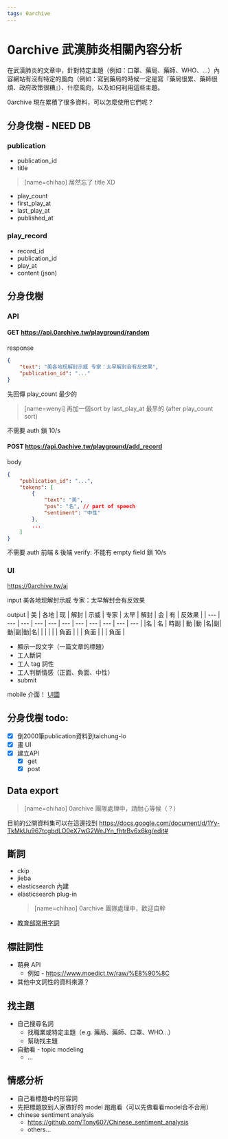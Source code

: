 ```yaml
---
tags: 0archive
---
```

# 0archive 武漢肺炎相關內容分析

在武漢肺炎的文章中，針對特定主題（例如：口罩、藥局、藥師、WHO、...）內容網站有沒有特定的風向（例如：寫到藥局的時候一定是寫『藥局很累、藥師很煩、政府政策很糟』）、什麼風向，以及如何利用這些主題。

0archive 現在累積了很多資料，可以怎麼使用它們呢？

## 分身伐樹 - NEED DB
### publication
- publication_id
- title
> [name=chihao] 居然忘了 title XD
- play_count
- first_play_at
- last_play_at
- published_at

### play_record
- record_id
- publication_id
- play_at
- content (json)

## 分身伐樹

### API
#### GET https://api.0archive.tw/playground/random

response
```json
{
    "text": "美各地现解封示威 专家：太早解封会有反效果",
    "publication_id": "..."
}
```

先回傳 play_count 最少的
> [name=wenyi] 再加一個sort by last_play_at 最早的 (after play_count sort)
> 
不需要 auth
鎖 10/s

#### POST https://api.0achive.tw/playground/add_record
body
```json
{
    "publication_id": "...",
    "tokens": [
        {
            "text": "美",
            "pos": "名", // part of speech
            "sentiment": "中性"
        },
        ...
    ]
}
```

不需要 auth
前端 & 後端 verify: 不能有 empty field
鎖 10/s

### UI
https://0archive.tw/ai


input
美各地现解封示威 专家：太早解封会有反效果

output
| 美 | 各地 | 现 | 解封 | 示威 | 专家 | 太早 | 解封 | 会 | 有 | 反效果 |
| --- | --- | --- | --- | --- | --- | --- | --- | --- | --- | --- |
|名 | 名  |  時副 | 動 |動 |名|副|動|副|動|名|
| | | | | 負面 | | | 負面 | | | 負面 |

- 顯示一段文字（一篇文章的標題）
- 工人斷詞
- 工人 tag 詞性
- 工人判斷情感（正面、負面、中性）
- submit

mobile 介面！
[UI圖](https://drive.google.com/file/d/1rO7jUrbJXyzbZRU8OCGfi73EXZFOIwbk/view?usp=sharing)

## 分身伐樹 todo:
- [x] 倒2000筆publication資料到taichung-lo
- [x] 畫 UI
- [x] 建立API
    - [x] get
    - [x] post

## Data export
> [name=chihao] 0archive 團隊處理中，請耐心等候（？）

目前的公開資料集可以在這邊找到
https://docs.google.com/document/d/1Yy-TkMkUu967tcgbdLO0eX7wG2WeJYn_fhtrBv6x6kg/edit#

## 斷詞

- ckip
- jieba
- elasticsearch 內建
- elasticsearch plug-in
    > [name=chihao] 0archive 團隊處理中，歡迎自幹
- [教育部常用字詞](https://github.com/irvin/moe-common-phrases-of-zhtw/tree/master/2011-2015/csv)

## 標註詞性

- 萌典 API
    - 例如 - https://www.moedict.tw/raw/%E8%90%8C
- 其他中文詞性的資料來源？

## 找主題

- 自己搜尋名詞
    - 找職業或特定主題（e.g. 藥局、藥師、口罩、WHO...）
    - 幫助找主題
- 自動看 - topic modeling
    - ...

## 情感分析

- 自己看標題中的形容詞
- 先把標題放到人家做好的 model 跑跑看（可以先做看看model合不合用）
- chinese sentiment analysis 
    - https://github.com/Tony607/Chinese_sentiment_analysis
    - others...
